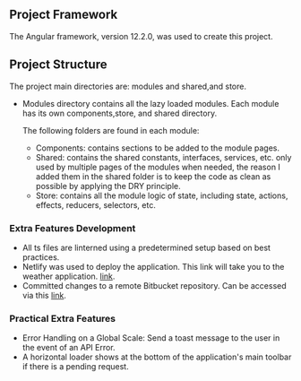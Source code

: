 ## Project Framework

The Angular framework, version 12.2.0, was used to create this project.

## Project Structure

The project main directories are: modules and shared,and store.

- Modules directory contains all the lazy loaded modules. Each module has its own components,store, and shared directory.
  
  The following folders are found in each module:
  
  - Components: contains sections to be added to the module pages.
  - Shared: contains the shared constants, interfaces, services, etc. only used by multiple pages of the modules when needed, the reason I added them in the shared folder is to keep the code as clean as possible by applying the DRY principle.
  - Store: contains all the module logic of state, including state, actions, effects, reducers, selectors, etc.


### Extra Features Development

- All ts files are linterned using a predetermined setup based on best practices.
- Netlify was used to deploy the application. This link will take you to the weather application. [link](https://safaa-backbase-weather-app.netlify.app/).
- Committed changes to a remote Bitbucket repository. Can be accessed via this [link](https://bitbucket.org/safaahammoud/weather-app/src/master/).

### Practical Extra Features

- Error Handling on a Global Scale: Send a toast message to the user in the event of an API Error.
- A horizontal loader shows at the bottom of the application's main toolbar if there is a pending request.
